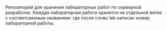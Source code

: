 Репозиторий для хранения лабораторных работ по серверной разработке.
Каждая лабораторная работа хранится на отдельной ветке с соответсвенным названием:
где после слово lab написан номер лабораторной работы.
